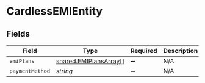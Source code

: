 # CardlessEMIEntity


## Fields

| Field                                                                 | Type                                                                  | Required                                                              | Description                                                           | Example                                                               |
| --------------------------------------------------------------------- | --------------------------------------------------------------------- | --------------------------------------------------------------------- | --------------------------------------------------------------------- | --------------------------------------------------------------------- |
| `emiPlans`                                                            | [shared.EMIPlansArray](../../../sdk/models/shared/emiplansarray.md)[] | :heavy_minus_sign:                                                    | N/A                                                                   |                                                                       |
| `paymentMethod`                                                       | *string*                                                              | :heavy_minus_sign:                                                    | N/A                                                                   | idfc                                                                  |